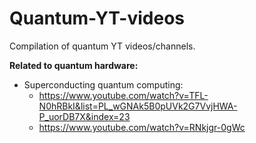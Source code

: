# Quantum-YT-videos
Compilation of quantum YT videos/channels.

**Related to quantum hardware:**

+ Superconducting quantum computing:
  + https://www.youtube.com/watch?v=TFL-N0hRBkI&list=PL_wGNAk5B0pUVk2G7VvjHWA-P_uorDB7X&index=23
  + https://www.youtube.com/watch?v=RNkjgr-0gWc
